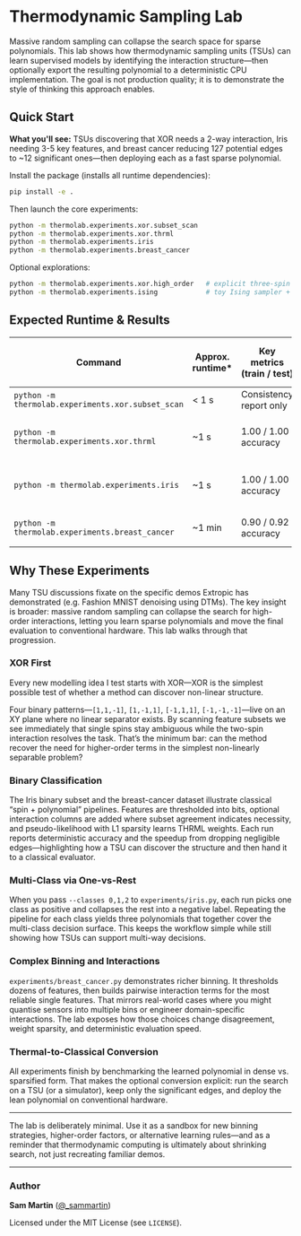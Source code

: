 # Thermodynamic Sampling Lab

Massive random sampling can collapse the search space for sparse polynomials. This lab shows how thermodynamic sampling units (TSUs) can learn supervised models by identifying the interaction structure—then optionally export the resulting polynomial to a deterministic CPU implementation. The goal is not production quality; it is to demonstrate the style of thinking this approach enables.

## Quick Start

**What you'll see:** TSUs discovering that XOR needs a 2-way interaction, 
Iris needing 3-5 key features, and breast cancer reducing 127 potential 
edges to ~12 significant ones—then deploying each as a fast sparse polynomial.

Install the package (installs all runtime dependencies):

```bash
pip install -e .
```

Then launch the core experiments:

```bash
python -m thermolab.experiments.xor.subset_scan
python -m thermolab.experiments.xor.thrml
python -m thermolab.experiments.iris
python -m thermolab.experiments.breast_cancer
```

Optional explorations:

```bash
python -m thermolab.experiments.xor.high_order   # explicit three-spin XOR factor
python -m thermolab.experiments.ising            # toy Ising sampler + benchmarking
```

## Expected Runtime & Results

| Command | Approx. runtime* | Key metrics (train / test) | Dense vs. sparse time (speedup) |
| --- | --- | --- | --- |
| `python -m thermolab.experiments.xor.subset_scan` | < 1 s | Consistency report only | n/a |
| `python -m thermolab.experiments.xor.thrml` | ~1 s | 1.00 / 1.00 accuracy | 0.0023 s vs. 0.0012 s (1.9×) |
| `python -m thermolab.experiments.iris` | ~1 s | 1.00 / 1.00 accuracy | 0.0016 s vs. 0.0036 s (0.46×) |
| `python -m thermolab.experiments.breast_cancer` | ~1 min | 0.90 / 0.92 accuracy | 4.41 s vs. 0.24 s (18×) |

## Why These Experiments

Many TSU discussions fixate on the specific demos Extropic has demonstrated (e.g. Fashion MNIST denoising using DTMs). The key insight is broader: massive random sampling can collapse the search for high-order interactions, letting you learn sparse polynomials and move the final evaluation to conventional hardware. This lab walks through that progression.

### XOR First

Every new modelling idea I test starts with XOR—XOR is the simplest possible test of whether a method can discover non-linear structure. 

Four binary patterns—`[1,1,-1]`, `[1,-1,1]`, `[-1,1,1]`, `[-1,-1,-1]`—live on an XY plane where no linear separator exists. By scanning feature subsets we see immediately that single spins stay ambiguous while the two-spin interaction resolves the task. That’s the minimum bar: can the method recover the need for higher-order terms in the simplest non-linearly separable problem?

### Binary Classification

The Iris binary subset and the breast-cancer dataset illustrate classical “spin + polynomial” pipelines. Features are thresholded into bits, optional interaction columns are added where subset agreement indicates necessity, and pseudo-likelihood with L1 sparsity learns THRML weights. Each run reports deterministic accuracy and the speedup from dropping negligible edges—highlighting how a TSU can discover the structure and then hand it to a classical evaluator.

### Multi-Class via One-vs-Rest

When you pass `--classes 0,1,2` to `experiments/iris.py`, each run picks one class as positive and collapses the rest into a negative label. Repeating the pipeline for each class yields three polynomials that together cover the multi-class decision surface. This keeps the workflow simple while still showing how TSUs can support multi-way decisions.

### Complex Binning and Interactions

`experiments/breast_cancer.py` demonstrates richer binning. It thresholds dozens of features, then builds pairwise interaction terms for the most reliable single features. That mirrors real-world cases where you might quantise sensors into multiple bins or engineer domain-specific interactions. The lab exposes how those choices change disagreement, weight sparsity, and deterministic evaluation speed.

### Thermal-to-Classical Conversion

All experiments finish by benchmarking the learned polynomial in dense vs. sparsified form. That makes the optional conversion explicit: run the search on a TSU (or a simulator), keep only the significant edges, and deploy the lean polynomial on conventional hardware.

---

The lab is deliberately minimal. Use it as a sandbox for new binning strategies, higher-order factors, or alternative learning rules—and as a reminder that thermodynamic computing is ultimately about shrinking search, not just recreating familiar demos.

---

### Author

**Sam Martin** ([@_sammartin](https://twitter.com/_sammartin))

Licensed under the MIT License (see `LICENSE`).
